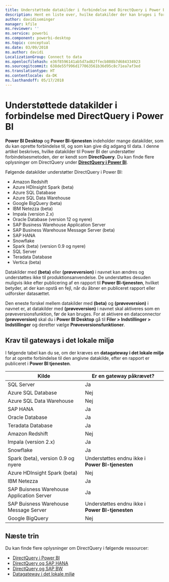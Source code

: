 ```yaml
---
title: Understøttede datakilder i forbindelse med DirectQuery i Power BI
description: Hent en liste over, hvilke datakilder der kan bruges i forbindelse med DirectQuery.
author: davidiseminger
manager: kfile
ms.reviewer: ''
ms.service: powerbi
ms.component: powerbi-desktop
ms.topic: conceptual
ms.date: 03/09/2018
ms.author: davidi
LocalizationGroup: Connect to data
ms.openlocfilehash: e36f8596141ab5d7ad82ffecb808b7d684334923
ms.sourcegitcommit: 638de55f996d177063561b36d95c8c71ea7af3ed
ms.translationtype: HT
ms.contentlocale: da-DK
ms.lasthandoff: 05/17/2018
---
```

# <a name="data-sources-supported-by-directquery-in-power-bi"></a>Understøttede datakilder i forbindelse med DirectQuery i Power BI
**Power BI Desktop** og **Power BI-tjenesten** indeholder mange datakilder, som du kan oprette forbindelse til, og som kan give dig adgang til data. I denne artikel beskrives, hvilke datakilder til Power BI der understøtter forbindelsesmetoden, der er kendt som **DirectQuery**. Du kan finde flere oplysninger om DirectQuery under [**DirectQuery i Power BI**](desktop-directquery-about.md).

Følgende datakilder understøtter DirectQuery i Power BI:

* Amazon Redshift
* Azure HDInsight Spark (beta)
* Azure SQL Database
* Azure SQL Data Warehouse
* Google BigQuery (beta)
* IBM Netezza (beta)
* Impala (version 2.x)
* Oracle Database (version 12 og nyere)
* SAP Business Warehouse Application Server
* SAP Business Warehouse Message Server (beta)
* SAP HANA
* Snowflake
* Spark (beta) (version 0.9 og nyere)
* SQL Server
* Teradata Database
* Vertica (beta)

Datakilder med **(beta)** eller **(prøveversion)** i navnet kan ændres og understøttes ikke til produktionsanvendelse. De understøttes desuden muligvis ikke efter publicering af en rapport til **Power BI-tjenesten**, hvilket betyder, at der kan opstå en fejl, når du åbner en publiceret rapport eller udforsker datasættet.

Den eneste forskel mellem datakilder med **(beta)** og **(prøveversion)** i navnet er, at datakilder med **(prøveversion)** i navnet skal aktiveres som en prøveversionsfunktion, før de kan bruges. For at aktivere en dataconnector **(prøveversion)** skal du i **Power BI Desktop** gå til **Filer > Indstillinger > Indstillinger** og derefter vælge **Prøveversionsfunktioner**.

## <a name="on-premises-gateway-requirements"></a>Krav til gateways i det lokale miljø
I følgende tabel kan du se, om der kræves en **datagateway i det lokale miljø** for at oprette forbindelse til den angivne datakilde, efter en rapport er publiceret i **Power BI tjenesten**.

| Kilde | Er en gateway påkrævet? |
| --- | --- |
| SQL Server |Ja |
| Azure SQL Database |Nej |
| Azure SQL Data Warehouse |Nej |
| SAP HANA |Ja |
| Oracle Database |Ja |
| Teradata Database |Ja |
| Amazon Redshift |Nej |
| Impala (version 2.x) |Ja |
| Snowflake |Ja |
| Spark (beta), version 0.9 og nyere |Understøttes endnu ikke i **Power BI-tjenesten** |
| Azure HDInsight Spark (beta) |Nej |
| IBM Netezza |Ja |
| SAP Buisness Warehouse Application Server |Ja |
| SAP Buisness Warehouse Message Server |Understøttes endnu ikke i **Power BI-tjenesten** |
| Google BigQuery |Nej |


## <a name="next-steps"></a>Næste trin
Du kan finde flere oplysninger om DirectQuery i følgende ressourcer:

* [DirectQuery i Power BI](desktop-directquery-about.md)
* [DirectQuery og SAP HANA](desktop-directquery-sap-hana.md)
* [DirectQuery og SAP BW](desktop-directquery-sap-bw.md)
* [Datagateway i det lokale miljø](service-gateway-onprem.md)

